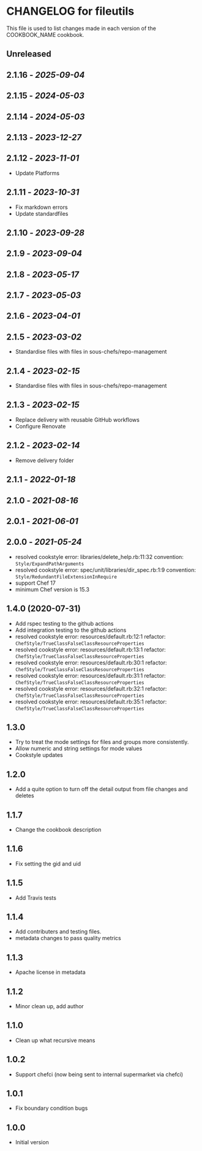 
# CHANGELOG for fileutils

This file is used to list changes made in each version of the COOKBOOK_NAME
cookbook.

## Unreleased

## 2.1.16 - *2025-09-04*

## 2.1.15 - *2024-05-03*

## 2.1.14 - *2024-05-03*

## 2.1.13 - *2023-12-27*

## 2.1.12 - *2023-11-01*

- Update Platforms

## 2.1.11 - *2023-10-31*

- Fix markdown errors
- Update standardfiles

## 2.1.10 - *2023-09-28*

## 2.1.9 - *2023-09-04*

## 2.1.8 - *2023-05-17*

## 2.1.7 - *2023-05-03*

## 2.1.6 - *2023-04-01*

## 2.1.5 - *2023-03-02*

- Standardise files with files in sous-chefs/repo-management

## 2.1.4 - *2023-02-15*

- Standardise files with files in sous-chefs/repo-management

## 2.1.3 - *2023-02-15*

- Replace delivery with reusable GitHub workflows
- Configure Renovate

## 2.1.2 - *2023-02-14*

- Remove delivery folder

## 2.1.1 - *2022-01-18*

## 2.1.0 - *2021-08-16*

## 2.0.1 - *2021-06-01*

## 2.0.0 - *2021-05-24*

- resolved cookstyle error: libraries/delete_help.rb:11:32 convention: `Style/ExpandPathArguments`
- resolved cookstyle error: spec/unit/libraries/dir_spec.rb:1:9 convention: `Style/RedundantFileExtensionInRequire`
- support Chef 17
- minimum Chef version is 15.3

## 1.4.0 (2020-07-31)

- Add rspec testing to the github actions
- Add integration testing to the github actions
- resolved cookstyle error: resources/default.rb:12:1 refactor: `ChefStyle/TrueClassFalseClassResourceProperties`
- resolved cookstyle error: resources/default.rb:13:1 refactor: `ChefStyle/TrueClassFalseClassResourceProperties`
- resolved cookstyle error: resources/default.rb:30:1 refactor: `ChefStyle/TrueClassFalseClassResourceProperties`
- resolved cookstyle error: resources/default.rb:31:1 refactor: `ChefStyle/TrueClassFalseClassResourceProperties`
- resolved cookstyle error: resources/default.rb:32:1 refactor: `ChefStyle/TrueClassFalseClassResourceProperties`
- resolved cookstyle error: resources/default.rb:35:1 refactor: `ChefStyle/TrueClassFalseClassResourceProperties`

## 1.3.0

- Try to treat the mode settings for files and groups more consistently.
- Allow numeric and string settings for mode values
- Cookstyle updates

## 1.2.0

- Add a quite option to turn off the detail output from file changes and deletes

## 1.1.7

- Change the cookbook description

## 1.1.6

- Fix setting the gid and uid

## 1.1.5

- Add Travis tests

## 1.1.4

- Add contributers and testing files.
- metadata changes to pass quality metrics

## 1.1.3

- Apache license in metadata

## 1.1.2

- Minor clean up, add author

## 1.1.0

- Clean up what recursive means

## 1.0.2

- Support chefci (now being sent to internal supermarket via chefci)

## 1.0.1

- Fix boundary condition bugs

## 1.0.0

- Initial version
